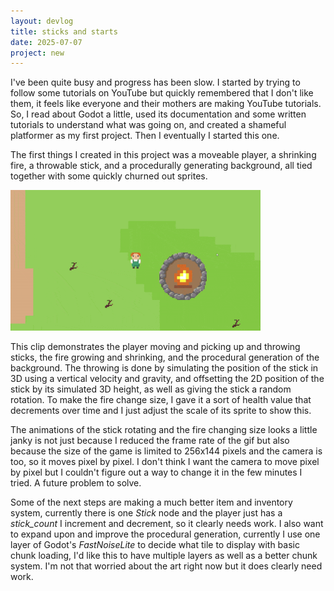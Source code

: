 ```yaml
---
layout: devlog
title: sticks and starts
date: 2025-07-07
project: new
---
```


I've been quite busy and progress has been slow. I started by trying to follow some tutorials on YouTube but quickly remembered that I don't like them, it feels like everyone and their mothers are making YouTube tutorials. So, I read about Godot a little, used its documentation and some written tutorials to understand what was going on, and created a shameful platformer as my first project. Then I eventually I started this one.

The first things I created in this project was a moveable player, a shrinking fire, a throwable stick, and a procedurally generating background, all tied together with some quickly churned out sprites.

<img width=400 src="/assets/gifs/stick_throw.gif">

This clip demonstrates the player moving and picking up and throwing sticks, the fire growing and shrinking, and the procedural generation of the background. The throwing is done by simulating the position of the stick in 3D using a vertical velocity and gravity, and offsetting the 2D position of the stick by its simulated 3D height, as well as giving the stick a random rotation. To make the fire change size, I gave it a sort of health value that decrements over time and I just adjust the scale of its sprite to show this.

The animations of the stick rotating and the fire changing size looks a little janky is not just because I reduced the frame rate of the gif but also because the size of the game is limited to 256x144 pixels and the camera is too, so it moves pixel by pixel. I don't think I want the camera to move pixel by pixel but I couldn't figure out a way to change it in the few minutes I tried. A future problem to solve.

Some of the next steps are making a much better item and inventory system, currently there is one *Stick* node and the player just has a *stick_count* I increment and decrement, so it clearly needs work. I also want to expand upon and improve the procedural generation, currently I use one layer of Godot's *FastNoiseLite* to decide what tile to display with basic chunk loading, I'd like this to have multiple layers as well as a better chunk system. I'm not that worried about the art right now but it does clearly need work.